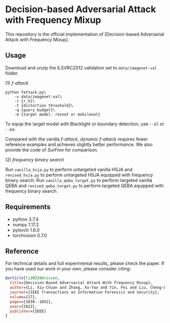# Decision-based Adversarial Attack with Frequency Mixup

This repository is the official implementation of [Decision-based Adversarial Attack with Frequency Mixup].

## Usage
Download and unzip the ILSVRC2012 validation set to `data/imagenet-val` folder.

(1) *f-attack*

```(bash)
python fattack.py\
    -v data/imagenet-val\
    -r {r_h}\ 
    -t {distortion threshold}\ 
    -q {query budget}\
    -m {target model: resnet or mobilenet}
```
To equip the target model with Blacklight or boundary detection, use `--bl` or `--bd`.

Compared with the vanilla *f-attack*, *dynamic f-attack* requires fewer reference examples and achieves slightly better performance. We also provide the code of *SurFree* for comparison.

(2) *frequency binary search*

Run `vanilla_hsja.py` to perform untargeted vanilla HSJA and `revised_hsja.py` to perform untargeted HSJA equipped with frequency binary search. Run `vanilla_qeba_target.py` to perform targeted vanilla QEBA and `revised_qeba_target.py` to perform targeted QEBA equipped with frequency binary search.

## Requirements
- python 3.7.4
- numpy 1.17.2
- pytorch 1.6.0
- torchvision 0.7.0

## Reference
For technical details and full experimental results, please check the paper. If you have used our work in your own, please consider citing:

```bibtex
@article{li2022decision,
  title={Decision-Based Adversarial Attack With Frequency Mixup},
  author={Li, Xiu-Chuan and Zhang, Xu-Yao and Yin, Fei and Liu, Cheng-Lin},
  journal={IEEE Transactions on Information Forensics and Security},
  volume={17},
  pages={1038--1052},
  year={2022},
  publisher={IEEE}
}
```
